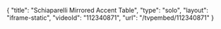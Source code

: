 {
    "title": "Schiaparelli Mirrored Accent Table",
    "type": "solo",
    "layout": "iframe-static",
    "videoId": "112340871",
    "url": "\/tvpembed\/112340871"
}